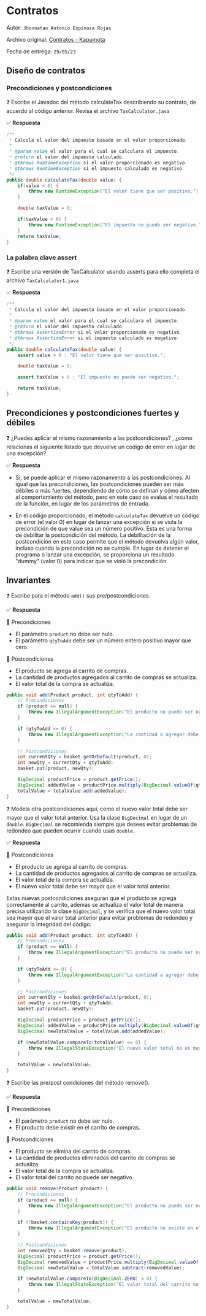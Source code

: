 # Contratos

Autor: `Jhonnatan Antonio Espinoza Rojas`

Archivo original: [Contratos - Kapumota](https://github.com/kapumota/Actividades/blob/main/Contratos/Contratos.md)

Fecha de entrega: `29/05/23`

## Diseño de contratos

### Precondiciones y postcondiciones

:question: Escribe el Javadoc del método calculateTax describiendo su contrato, de acuerdo al código anterior. Revisa el archivo `TaxCalculator.java`

:white_check_mark: **Respuesta**

```java
/**
 * Calcula el valor del impuesto basado en el valor proporcionado.
 *
 * @param value el valor para el cual se calculara el impuesto.
 * @return el valor del impuesto calculado.
 * @throws RuntimeException si el valor proporcionado es negativo.
 * @throws RuntimeException si el impuesto calculado es negativo.
 */
public double calculateTax(double value) {
    if(value < 0) {
        throw new RuntimeException("El valor tiene que ser positivo.");
    }

    double taxValue = 0;

    if(taxValue < 0) {
        throw new RuntimeException("El impuesto no puede ser negativo.");
    }
    return taxValue;
}
```

### La palabra clave assert

:question: Escribe una versión de TaxCalculator usando asserts para ello completa el archivo `TaxCalculator1.java`

:white_check_mark: **Respuesta**

```java
/** 
 * Calcula el valor del impuesto basado en el valor proporcionado.
 * 
 * @param value el valor para el cual se calculara el impuesto.
 * @return el valor del impuesto calculado.
 * @throws AssertionError si el valor proporcionado es negativo.
 * @throws AssertionError si el impuesto calculado es negativo.
 */
public double calculateTax(double value) {
    assert value > 0 : "El valor tiene que ser positivo.";

    double taxValue = 0;

    assert taxValue > 0 : "El impuesto no puede ser negativo.";

    return taxValue;
}
```

## Precondiciones y postcondiciones fuertes y débiles

:question: ¿Puedes aplicar el mismo razonamiento a las postcondiciones? , ¿como relacionas el siguiente listado que devuelve un código de error en lugar de una excepción?.

:white_check_mark: **Respuesta**

* Si, se puede aplicar el mismo razonamiento a las postcondiciones. Al igual que las precondiciones, las postcondiciones pueden ser más débiles o más fuertes, dependiendo de cómo se definan y cómo afecten al comportamiento del método, pero en este caso se evalua el resultado de la función, en lugar de los parámetros de entrada.

* En el código proporcionado, el método `calculateTax` devuelve un código de error (el valor 0) en lugar de lanzar una excepción si se viola la precondición de que value sea un número positivo. Esta es una forma de debilitar la postcondición del método. La debilitación de la postcondición en este caso permite que el método devuelva algún valor, incluso cuando la precondición no se cumple. En lugar de detener el programa o lanzar una excepción, se proporciona un resultado "dummy" (valor 0) para indicar que se violó la precondición.

## Invariantes

:question: Escribe para el método `add()` sus pre/postcondiciones.

:white_check_mark: **Respuesta**

:small_blue_diamond: Precondiciones

* El parámetro `product` no debe ser nulo.
* El parámetro `qtyToAdd` debe ser un número entero positivo mayor que cero.

:small_blue_diamond: Postcondiciones

* El producto se agrega al carrito de compras.
* La cantidad de productos agregados al carrito de compras se actualiza.
* El valor total de la compra se actualiza.

```java
public void add(Product product, int qtyToAdd) {
    // Precondiciones
    if (product == null) {
        throw new IllegalArgumentException("El producto no puede ser nulo.");
    }

    if (qtyToAdd <= 0) {
        throw new IllegalArgumentException("La cantidad a agregar debe ser un numero entero positivo mayor que cero.");
    }

    // Postcondiciones
    int currentQty = basket.getOrDefault(product, 0);
    int newQty = currentQty + qtyToAdd;
    basket.put(product, newQty);

    BigDecimal productPrice = product.getPrice();
    BigDecimal addedValue = productPrice.multiply(BigDecimal.valueOf(qtyToAdd));
    totalValue = totalValue.add(addedValue);
}
```

:question: Modela otra postcondiciones aquí, como el nuevo valor total debe ser mayor que el valor total anterior. Usa la clase `BigDecimal` en lugar de un `double`. `BigDecimal` se recomienda siempre que desees evitar problemas de redondeo que pueden ocurrir cuando usas `double`.

:white_check_mark: **Respuesta**

:small_blue_diamond: Postcondiciones

* El producto se agrega al carrito de compras.
* La cantidad de productos agregados al carrito de compras se actualiza.
* El valor total de la compra se actualiza.
* El nuevo valor total debe ser mayor que el valor total anterior.

Estas nuevas postcondiciones aseguran que el producto se agrega correctamente al carrito, ademas se actualiza el valor total de manera precisa utilizando la clase `BigDecimal`, y se verifica que el nuevo valor total sea mayor que el valor total anterior para evitar problemas de redondeo y asegurar la integridad del código.

```java
public void add(Product product, int qtyToAdd) {
    // Precondiciones
    if (product == null) {
        throw new IllegalArgumentException("El producto no puede ser nulo.");
    }

    if (qtyToAdd <= 0) {
        throw new IllegalArgumentException("La cantidad a agregar debe ser un numero entero positivo mayor que cero.");
    }

    // Postcondiciones
    int currentQty = basket.getOrDefault(product, 0);
    int newQty = currentQty + qtyToAdd;
    basket.put(product, newQty);

    BigDecimal productPrice = product.getPrice();
    BigDecimal addedValue = productPrice.multiply(BigDecimal.valueOf(qtyToAdd));
    BigDecimal newTotalValue = totalValue.add(addedValue);

    if (newTotalValue.compareTo(totalValue) <= 0) {
        throw new IllegalStateException("El nuevo valor total no es mayor que el valor total anterior.");
    }

    totalValue = newTotalValue;
}
```	

:question: Escribe las pre/post condiciones del método remove().

:white_check_mark: **Respuesta**

:small_blue_diamond: Precondiciones

* El parámetro `product` no debe ser nulo.
* El producto debe existir en el carrito de compras.

:small_blue_diamond: Postcondiciones

* El producto se elimina del carrito de compras.
* La cantidad de productos eliminados del carrito de compras se actualiza.
* El valor total de la compra se actualiza.
* El valor total del carrito no puede ser negativo.

```java
public void remove(Product product) {
    // Precondiciones
    if (product == null) {
        throw new IllegalArgumentException("El producto no puede ser nulo.");
    }

    if (!basket.containsKey(product)) {
        throw new IllegalArgumentException("El producto no existe en el carrito.");
    }

    // Postcondiciones
    int removedQty = basket.remove(product);
    BigDecimal productPrice = product.getPrice();
    BigDecimal removedValue = productPrice.multiply(BigDecimal.valueOf(removedQty));
    BigDecimal newTotalValue = totalValue.subtract(removedValue);

    if (newTotalValue.compareTo(BigDecimal.ZERO) < 0) {
        throw new IllegalStateException("El valor total del carrito no puede ser negativo.");
    }

    totalValue = newTotalValue;
}
```

